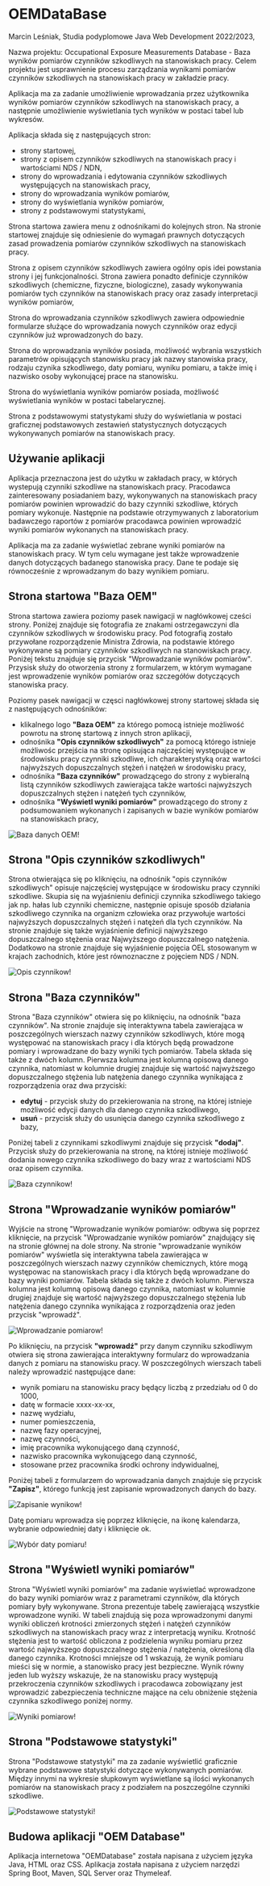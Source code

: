 # OEMDataBase

Marcin Leśniak, Studia podyplomowe Java Web Development 2022/2023,

Nazwa projektu: Occupational Exposure Measurements Database - Baza wyników pomiarów czynników szkodliwych na
stanowiskach pracy.
Celem projektu jest usprawnienie procesu zarządzania wynikami pomiarów czynników szkodliwych na stanowiskach pracy w
zakładzie pracy.

Aplikacja ma za zadanie umożliwienie wprowadzania przez użytkownika wyników pomiarów czynników szkodliwych na
stanowiskach pracy, a następnie umożliwienie wyświetlania tych wyników w postaci tabel lub wykresów.

Aplikacja składa się z następujących stron:

- strony startowej,
- strony z opisem czynników szkodliwych na stanowiskach pracy i wartościami NDS / NDN,
- strony do wprowadzania i edytowania czynników szkodliwych występujących na stanowiskach pracy,
- strony do wprowadzania wyników pomiarów,
- strony do wyświetlania wyników pomiarów,
- strony z podstawowymi statystykami,

Strona startowa zawiera menu z odnośnikami do kolejnych stron. Na stronie startowej znajduje się odniesienie do wymagań
prawnych dotyczących zasad prowadzenia pomiarów czynników szkodliwych na stanowiskach pracy.

Strona z opisem czynników szkodliwych zawiera ogólny opis idei powstania strony i jej funkcjonalności. Strona zawiera
ponadto definicje czynników szkodliwych (chemiczne, fizyczne, biologiczne), zasady wykonywania pomiarów tych czynników
na stanowiskach pracy oraz zasady interpretacji wyników pomiarów,

Strona do wprowadzania czynników szkodliwych zawiera odpowiednie formularze służące do wprowadzania nowych czynników
oraz edycji czynników już wprowadzonych do bazy.

Strona do wprowadzania wyników posiada, możliwość wybrania wszystkich parametrów opisujących stanowisku pracy jak nazwy
stanowiska pracy, rodzaju czynika szkodliwego, daty pomiaru, wyniku pomiaru, a także imię i nazwisko osoby wykonującej
prace na stanowisku.

Strona do wyświetlania wyników pomiarów posiada, możliwość wyświetlania wyników w postaci tabelarycznej.

Strona z podstawowymi statystykami służy do wyświetlania w postaci graficznej podstawowych zestawień statystycznych
dotyczących wykonywanych pomiarów na stanowiskach pracy.

## Używanie aplikacji

Aplikacja przeznaczona jest do użytku w zakładach pracy, w których wystepują czynniki szkodliwe na stanowiskach pracy.
Pracodawca zainteresowany posiadaniem bazy, wykonywanych na stanowiskach pracy pomiarów powinien wprowadzić do bazy
czynniki szkodliwe, których pomiary wykonuje. Następnie na podstawie otrzymywanych z laboratorium badawczego raportów z
pomiarów pracodawca powinien wprowadzić wyniki pomiarów wykonanych na stanowiskach pracy.

Aplikacja ma za zadanie wyświetlać zebrane wyniki pomiarów na stanowiskach pracy. W tym celu wymagane jest także
wprowadzenie danych dotyczących badanego stanowiska pracy. Dane te podaje się równocześnie z wprowadzanym do bazy
wynikiem pomiaru.

## Strona startowa "Baza OEM"

Strona startowa zawiera poziomy pasek nawigacji w nagłówkowej cześci strony. Poniżej znajduje się fotografia ze znakami
ostrzegawczyni dla czynników szkodliwych w środowisku pracy. Pod fotografią zostało przywołane rozporządzenie Ministra
Zdrowia, na podstawie którego wykonywane są pomiary czynników szkodliwych na stanowiskach pracy. Poniżej tekstu znajduje
się przycisk "Wprowadzanie wyników pomiarów". Przysisk służy do otworzenia strony z formularzem, w którym wymagane jest
wprowadzenie wyników pomiarów oraz szczegółów dotyczących stanowiska pracy.

Poziomy pasek nawigacji w częsci nagłówkowej strony startowej składa się z następujących odnośników:

- klikalnego logo **"Baza OEM"** za którego pomocą istnieje możliwość powrotu na stronę startową z innych stron
  aplikacji,
- odnośnika **"Opis czynników szkodliwych"** za pomocą którego istnieje możliwośc przejścia na stronę opisująca
  najczęściej występujące w środowisku pracy czynniki szkodliwe, ich charakterystyką oraz wartości najwyższych
  dopuszczalnych stężeń i natężeń w środowisku pracy,
- odnośnika **"Baza czynników"** prowadzącego do strony z wybieralną listą czynników szkodliwych zawierająca także
  wartości najwyższych dopuszczalnych stężen i natężeń tych czynników,
- odnośnika **"Wyświetl wyniki pomiarów"** prowadzącego do strony z podsumowaniem wykonanych i zapisanych w bazie
  wyników pomiarów na stanowiskach pracy,

![Baza danych OEM!](./src/main/resources/assets/images/oemDatabase.jpg "OEMDatabase")

## Strona "Opis czynników szkodliwych"

Strona otwierająca się po kliknięciu, na odnośnik "opis czynników szkodliwych" opisuje najczęściej występujące w
środowisku pracy czynniki szkodliwe. Skupia się na wyjaśnieniu definicji czynnika szkodliwego takiego jak np. hałas lub
czynniki chemiczne, następnie opisuje sposób działania szkodliwego czynnika na organizm człowieka oraz przywołuje
wartości najwyższych dopuszczalnych stężeń i natężeń dla tych czynników. Na stronie znajduje się także wyjaśnienie
definicji najwyższego dopuszczalnego stężenia oraz Najwyższego dopuszczalnego natężenia. Dodatkowo na stronie znajduje
się wyjaśnienie pojęcia OEL stosowanym w krajach zachodnich, które jest równoznaczne z pojęciem NDS / NDN.

![Opis czynnikow!](./src/main/resources/assets/images/opis.jpg "Opis czynników szkodliwych")

## Strona "Baza czynników"

Strona "Baza czynników" otwiera się po kliknięciu, na odnośnik "baza czynników". Na stronie znajduje się interaktywna
tabela zawierająca w poszczególnych wierszach nazwy czynników szkodliwych, które mogą występować na stanowiskach pracy i
dla których będą prowadzone pomiary i wprowadzane do bazy wyniki tych pomiarów. Tabela składa się także z dwóch kolumn.
Pierwsza kolumna jest kolumną opisową danego czynnika, natomiast w kolumnie drugiej znajduje się wartość najwyższego
dopuszczalnego stężenia lub natężenia danego czynnika wynikająca z rozporządzenia oraz dwa przyciski:

- **edytuj** - przycisk służy do przekierowania na stronę, na której istnieje możliwość edycji danych dla danego
  czynnika
  szkodliwego,
- **usuń** - przycisk służy do usunięcia danego czynnika szkodliwego z bazy,

Poniżej tabeli z czynnikami szkodliwymi znajduje się przycisk **"dodaj"**. Przycisk służy do przekierowania na stronę,
na której istnieje możliwość dodania nowego czynnika szkodliwego do bazy wraz z wartościami NDS oraz opisem czynnika.

![Baza czynnikow!](./src/main/resources/assets/images/factorsBase.jpg "Baza czynników szkodliwych")

## Strona "Wprowadzanie wyników pomiarów"

Wyjście na stronę "Wprowadzanie wyników pomiarów: odbywa się poprzez kliknięcie, na przycisk "Wprowadzanie wyników
pomiarów" znajdujący się na stronie głównej na dole strony. Na stronie "wprowadzanie wyników pomiarów" wyświetla się
interaktywna tabela zawierająca w poszczególnych wierszach nazwy czynników chemicznych, które mogą występowac na
stanowiskach pracy i dla których będą wprowadzane do bazy wyniki pomiarów. Tabela składa się także z dwóch kolumn.
Pierwsza kolumna jest kolumną opisową danego czynnika, natomiast w kolumnie drugiej znajduje się wartość najwyższego
dopuszczalnego stężenia lub natężenia danego czynnika wynikająca z rozporządzenia oraz jeden przycisk "wprowadź".

![Wprowadzanie pomiarow!](./src/main/resources/assets/images/measurementPage.jpg "Wprowadzanie wyników pomiarów")

Po kliknięciu, na przycisk **"wprowadź"** przy danym czynniku szkodliwym otwiera się strona zawierająca interaktywny
formularz do wprowadzania danych z pomiaru na stanowisku pracy. W poszczególnych wierszach tabeli należy wprowadzić
następujące dane:

- wynik pomiaru na stanowisku pracy będący liczbą z przedziału od 0 do 1000,
- datę w formacie xxxx-xx-xx,
- nazwę wydziału,
- numer pomieszczenia,
- nazwę fazy operacyjnej,
- nazwę czynności,
- imię pracownika wykonującego daną czynność,
- nazwisko pracownika wykonującego daną czynność,
- stosowane przez pracownika środki ochrony indywidualnej,

Poniżej tabeli z formularzem do wprowadzania danych znajduje się przycisk **"Zapisz"**, którego funkcją jest zapisanie
wprowadzonych danych do bazy.

![Zapisanie wynikow!](./src/main/resources/assets/images/input.jpg "Zapisanie wyników pomiarów")

Datę pomiaru wprowadza się poprzez kliknięcie, na ikonę kalendarza, wybranie odpowiedniej daty i kliknięcie ok.

![Wybór daty pomiaru!](./src/main/resources/assets/images/calendar.jpg "Wybór daty z kalendarza")

## Strona "Wyświetl wyniki pomiarów"

Strona "Wyświetl wyniki pomiarów" ma zadanie wyświetlać wprowadzone do bazy wyniki pomiarów wraz z parametrami
czynników, dla których pomiary były wykonywane. Strona prezentuje tabelę zawierającą wszystkie wprowadzone wyniki. W
tabeli znajdują się poza wprowadzonymi danymi wyniki obliczeń krotności zmierzonych stężeń i natężeń czynników
szkodliwych na stanowiskach pracy wraz z interpretacją wyniku. Krotność stężenia jest to wartość obliczona z podzielenia
wyniku pomiaru przez wartość najwyższego dopuszczalnego stężenia / natężenia, określoną dla danego czynnika. Krotności
mniejsze od 1 wskazują, że wynik pomiaru mieści się w normie, a stanowisko pracy jest bezpieczne. Wynik równy jeden lub
wyższy wskazuje, że na stanowisku pracy występują przekroczenia czynników szkodliwych i pracodawca zobowiązany jest
wprowadzić zabezpieczenia techniczne mające na celu obniżenie stężenia czynnika szkodliwego poniżej normy.

![Wyniki pomiarow!](./src/main/resources/assets/images/result.jpg "Wyświetlanie wyników pomiarów")

## Strona "Podstawowe statystyki"

Strona "Podstawowe statystyki" ma za zadanie wyświetlić graficznie wybrane podstawowe statystyki dotyczące wykonywanych
pomiarów. Między innymi na wykresie słupkowym wyświetlane są ilości wykonanych pomiarów na stanowiskach pracy z
podziałem na poszczególne czynniki szkodliwe.

![Podstawowe statystyki!](./src/main/resources/assets/images/stat.jpg "Wyświetlanie podstawowych statystyk")

## Budowa aplikacji "OEM Database"

Aplikacja internetowa "OEMDatabase" została napisana z użyciem języka Java, HTML oraz CSS. Aplikacja została napisana z
użyciem narzędzi Spring Boot, Maven, SQL Server oraz Thymeleaf.
